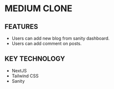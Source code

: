 # MEDIUM CLONE

## FEATURES

- Users can add new blog from sanity dashboard.
- Users can add comment on posts.

## KEY TECHNOLOGY

- NextJS
- Tailwind CSS
- Sanity

